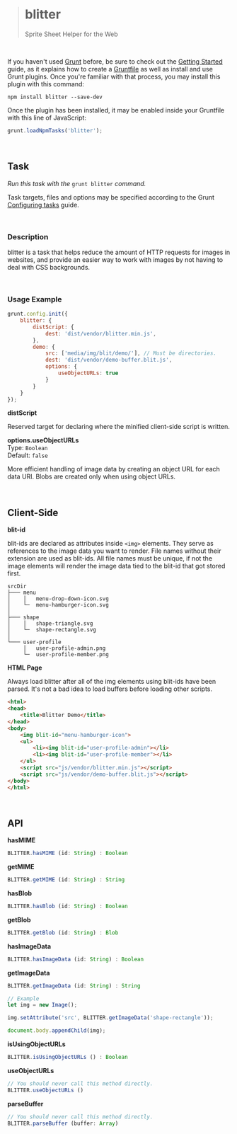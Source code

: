 > # blitter
> Sprite Sheet Helper for the Web

&nbsp;

If you haven't used [Grunt](http://gruntjs.com/) before, be sure to check out the [Getting Started](http://gruntjs.com/getting-started) guide, as it explains how to create a [Gruntfile](http://gruntjs.com/sample-gruntfile) as well as install and use Grunt plugins. Once you're familiar with that process, you may install this plugin with this command:

```shell
npm install blitter --save-dev
```

Once the plugin has been installed, it may be enabled inside your Gruntfile with this line of JavaScript:

```js
grunt.loadNpmTasks('blitter');
```

&nbsp;

## Task

_Run this task with the_ `grunt blitter` _command._

Task targets, files and options may be specified according to the Grunt [Configuring tasks](http://gruntjs.com/configuring-tasks) guide.

&nbsp;

### Description

blitter is a task that helps reduce the amount of HTTP requests for images in websites, and provide an easier way to work with images by not having to deal with CSS backgrounds.

&nbsp;

### Usage Example

```js
grunt.config.init({
    blitter: {
        distScript: {
            dest: 'dist/vendor/blitter.min.js',
        },
        demo: {
            src: ['media/img/blit/demo/'], // Must be directories.
            dest: 'dist/vendor/demo-buffer.blit.js',
            options: {
                useObjectURLs: true
            }
        }
    }
});
```

__distScript__

Reserved target for declaring where the minified client-side script is written.

__options.useObjectURLs__  
Type: `Boolean`  
Default: `false`

More efficient handling of image data by creating an object URL for each data URI. Blobs are created only when using object URLs.

&nbsp;

## Client-Side

__blit-id__

blit-ids are declared as attributes inside ```<img>``` elements. They serve as references to the image data you want to render. File names without their extension are used as blit-ids. All file names must be unique, if not the image elements will render the image data tied to the blit-id that got stored first.

```
srcDir
├─── menu
│    │   menu-drop-down-icon.svg
│    └─  menu-hamburger-icon.svg
│
├─── shape
│    │   shape-triangle.svg
│    └─  shape-rectangle.svg
│
└─── user-profile
     │   user-profile-admin.png
     └─  user-profile-member.png
```

__HTML Page__

Always load blitter after all of the img elements using blit-ids have been parsed. It's not a bad idea to load buffers before loading other scripts.

```html
<html>
<head>
    <title>Blitter Demo</title>
</head>
<body>
    <img blit-id="menu-hamburger-icon">
    <ul>
        <li><img blit-id="user-profile-admin"></li>
        <li><img blit-id="user-profile-member"></li>
    </ul>
    <script src="js/vendor/blitter.min.js"></script>
    <script src="js/vendor/demo-buffer.blit.js"></script>
</body>
</html>
```

&nbsp;

## API

__hasMIME__

```js
BLITTER.hasMIME (id: String) : Boolean
```

__getMIME__

```js
BLITTER.getMIME (id: String) : String
```

__hasBlob__

```js
BLITTER.hasBlob (id: String) : Boolean
```

__getBlob__

```js
BLITTER.getBlob (id: String) : Blob
```

__hasImageData__

```js
BLITTER.hasImageData (id: String) : Boolean
```

__getImageData__

```js
BLITTER.getImageData (id: String) : String

// Example
let img = new Image();

img.setAttribute('src', BLITTER.getImageData('shape-rectangle'));

document.body.appendChild(img);
```

__isUsingObjectURLs__

```js
BLITTER.isUsingObjectURLs () : Boolean
```

__useObjectURLs__

```js
// You should never call this method directly.
BLITTER.useObjectURLs ()
```

__parseBuffer__

```js
// You should never call this method directly.
BLITTER.parseBuffer (buffer: Array)
```

